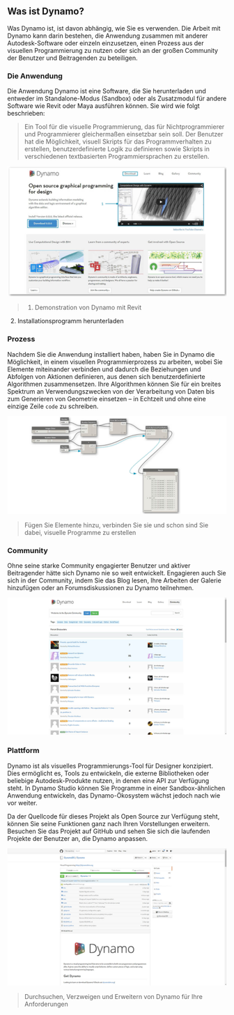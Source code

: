 

## Was ist Dynamo?

Was Dynamo ist, ist davon abhängig, wie Sie es verwenden. Die Arbeit mit Dynamo kann darin bestehen, die Anwendung zusammen mit anderer Autodesk-Software oder einzeln einzusetzen, einen Prozess aus der visuellen Programmierung zu nutzen oder sich an der großen Community der Benutzer und Beitragenden zu beteiligen.

### Die Anwendung

Die Anwendung Dynamo ist eine Software, die Sie herunterladen und entweder im Standalone-Modus (Sandbox) oder als Zusatzmodul für andere Software wie Revit oder Maya ausführen können. Sie wird wie folgt beschrieben:

> Ein Tool für die visuelle Programmierung, das für Nichtprogrammierer und Programmierer gleichermaßen einsetzbar sein soll. Der Benutzer hat die Möglichkeit, visuell Skripts für das Programmverhalten zu erstellen, benutzerdefinierte Logik zu definieren sowie Skripts in verschiedenen textbasierten Programmiersprachen zu erstellen.

![Dyanmo website-update number](images/1-2/00-DynamoHomepage.jpg)

> 1. Demonstration von Dynamo mit Revit
2. Installationsprogramm herunterladen

### Prozess

Nachdem Sie die Anwendung installiert haben, haben Sie in Dynamo die Möglichkeit, in einem visuellen Programmierprozess zu arbeiten, wobei Sie Elemente miteinander verbinden und dadurch die Beziehungen und Abfolgen von Aktionen definieren, aus denen sich benutzerdefinierte Algorithmen zusammensetzen. Ihre Algorithmen können Sie für ein breites Spektrum an Verwendungszwecken von der Verarbeitung von Daten bis zum Generieren von Geometrie einsetzen – in Echtzeit und ohne eine einzige Zeile ```code``` zu schreiben.

![A Visual Program](images/1-2/01-ProgramFlow.jpg)

> Fügen Sie Elemente hinzu, verbinden Sie sie und schon sind Sie dabei, visuelle Programme zu erstellen

### Community

Ohne seine starke Community engagierter Benutzer und aktiver Beitragender hätte sich Dynamo nie so weit entwickelt. Engagieren auch Sie sich in der Community, indem Sie das Blog lesen, Ihre Arbeiten der Galerie hinzufügen oder an Forumsdiskussionen zu Dynamo teilnehmen.

![The Forum](images/1-2/02-Community.jpg)

### Plattform

Dynamo ist als visuelles Programmierungs-Tool für Designer konzipiert. Dies ermöglicht es, Tools zu entwickeln, die externe Bibliotheken oder beliebige Autodesk-Produkte nutzen, in denen eine API zur Verfügung steht. In Dynamo Studio können Sie Programme in einer Sandbox-ähnlichen Anwendung entwickeln, das Dynamo-Ökosystem wächst jedoch nach wie vor weiter.

Da der Quellcode für dieses Projekt als Open Source zur Verfügung steht, können Sie seine Funktionen ganz nach Ihren Vorstellungen erweitern. Besuchen Sie das Projekt auf GitHub und sehen Sie sich die laufenden Projekte der Benutzer an, die Dynamo anpassen.

![The Repo](images/1-2/03-TheRepo.jpg)

> Durchsuchen, Verzweigen und Erweitern von Dynamo für Ihre Anforderungen

